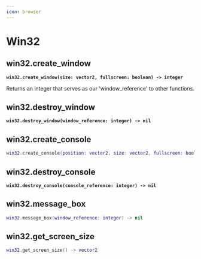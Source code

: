 ```yaml
---
icon: browser
---
```


# Win32

## win32.create\_window

<pre class="language-lua"><code class="lang-lua"><strong>win32.create_window(size: vector2, fullscreen: boolean) -> integer
</strong></code></pre>

Returns an integer that serves as our 'window\_reference' to other functions.

## win32.destroy\_window

<pre class="language-lua"><code class="lang-lua"><strong>win32.destroy_window(window_reference: integer) -> nil
</strong></code></pre>

## win32.create\_console

```lua
win32.create_console(position: vector2, size: vector2, fullscreen: boolean) -> integer
```

## win32.destroy\_console

<pre class="language-lua"><code class="lang-lua"><strong>win32.destroy_console(console_reference: integer) -> nil
</strong></code></pre>

## win32.message\_box

```lua
win32.message_box(window_reference: integer) -> nil
```

## win32.get\_screen\_size

```lua
win32.get_screen_size() -> vector2
```

